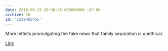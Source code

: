 ```yaml
---
date: 2018-06-19 20:30:55.000000000 -07:00
archive: fb
id: '1529465455'
---
```


More leftists promulgating the fake news that family separation is unethical. 

[Link](https://apple.news/AuH3iXBUJTZqIlBUS0U7Cgg)
